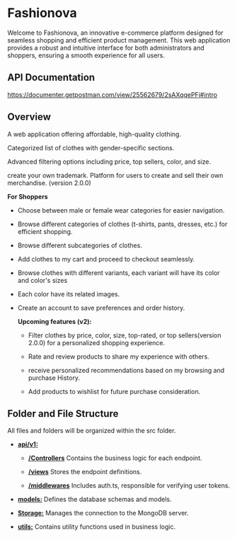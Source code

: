 # Fashionova

Welcome to Fashionova, an innovative e-commerce platform designed for seamless shopping and efficient product management. This web application provides a robust and intuitive interface for both administrators and shoppers, ensuring a smooth experience for all users.

## API Documentation

https://documenter.getpostman.com/view/25562679/2sAXqqePFj#intro

## Overview

A web application offering affordable, high-quality clothing.

Categorized list of clothes with gender-specific sections.

Advanced filtering options including price, top sellers, color, and size.

create your own trademark. Platform for users to create and sell their own merchandise. (version 2.0.0)

**For Shoppers**

- Choose between male or female wear categories for easier navigation.

- Browse different categories of clothes (t-shirts, pants, dresses, etc.) for efficient shopping.

- Browse different subcategories of clothes.

- Add clothes to my cart and proceed to checkout seamlessly.

- Browse clothes with different variants, each variant will have its color and color's sizes

- Each color have its related images.

- Create an account to save preferences and order history.

  **Upcoming features (v2):**

  - Filter clothes by price, color, size, top-rated, or top sellers(version 2.0.0) for a personalized shopping experience.

  - Rate and review products to share my experience with others.

  - receive personalized recommendations based on my browsing and purchase History.

  - Add products to wishlist for future purchase consideration.

## Folder and File Structure

All files and folders will be organized within the src folder.

- **[api/v1:](https://github.com/ehabsmh/Fashionova/tree/main/backend/src/api/v1)**

  - **[/Controllers](https://github.com/ehabsmh/Fashionova/tree/main/backend/src/api/v1/controllers)**
    Contains the business logic for each endpoint.

  - **[/views](https://github.com/ehabsmh/Fashionova/tree/main/backend/src/api/v1/views)**
    Stores the endpoint definitions.

  - **[/middlewares](https://github.com/ehabsmh/Fashionova/tree/main/backend/src/api/v1/middlewares)**
    Includes auth.ts, responsible for verifying user tokens.

- **[models:](https://github.com/ehabsmh/Fashionova/tree/main/backend/src/models)**
  Defines the database schemas and models.

- **[Storage:](https://github.com/ehabsmh/Fashionova/tree/main/backend/src/storage)**
  Manages the connection to the MongoDB server.

- **[utils:](https://github.com/ehabsmh/Fashionova/tree/main/backend/src/utils)**
  Contains utility functions used in business logic.
